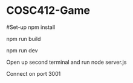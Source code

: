 # COSC412-Game


#Set-up
npm install

npm run build

npm run dev


Open up second terminal and run node server.js



Connect on port 3001
